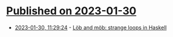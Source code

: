 # [Published on 2023-01-30](index.md)

* [2023-01-30, 11:29:24](https://news.ycombinator.com/item?id=34578411) - [Löb and möb: strange loops in Haskell](https://github.com/quchen/articles/blob/master/loeb-moeb.md)

